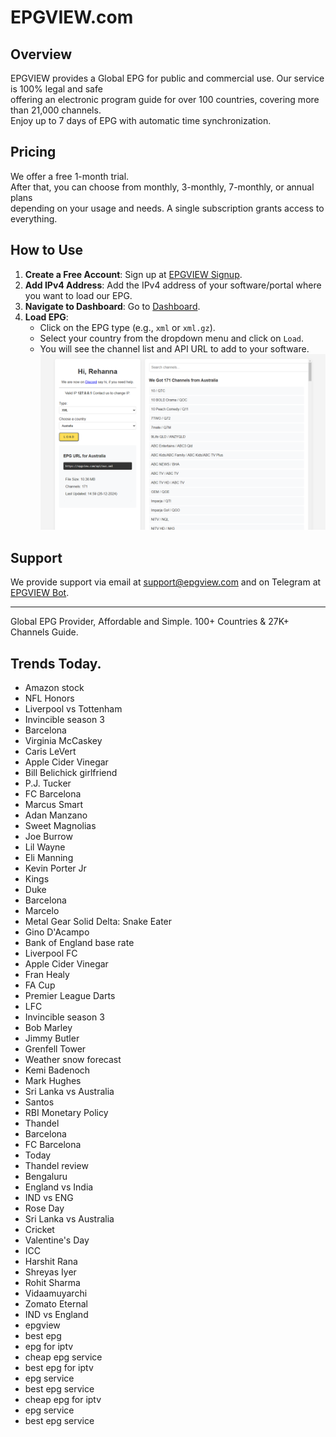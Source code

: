 # EPGVIEW.com



## Overview
EPGVIEW provides a Global EPG for public and commercial use. Our service is 100% legal and safe\
offering an electronic program guide for over 100 countries, covering more than 21,000 channels.\
Enjoy up to 7 days of EPG with automatic time synchronization.

## Pricing
We offer a free 1-month trial. \
After that, you can choose from monthly, 3-monthly, 7-monthly, or annual plans \
depending on your usage and needs. A single subscription grants access to everything.

## How to Use
1. **Create a Free Account**: Sign up at [EPGVIEW Signup](https://epgview.com/signup.php).
2. **Add IPv4 Address**: Add the IPv4 address of your software/portal where you want to load our EPG.
3. **Navigate to Dashboard**: Go to [Dashboard](https://epgview.com/dashboard.php).
4. **Load EPG**:
   - Click on the EPG type (e.g., `xml` or `xml.gz`).
   - Select your country from the dropdown menu and click on `Load`.
   - You will see the channel list and API URL to add to your software.
![EPGVIEW](img/dashboard.png)
## Support
We provide support via email at [support@epgview.com](mailto:support@epgview.com) and on Telegram at [EPGVIEW Bot](https://t.me/epgview_bot).

---

Global EPG Provider, Affordable and Simple. 100+ Countries & 27K+ Channels Guide.

## Trends Today.

- Amazon stock
- NFL Honors
- Liverpool vs Tottenham
- Invincible season 3
- Barcelona
- Virginia McCaskey
- Caris LeVert
- Apple Cider Vinegar
- Bill Belichick girlfriend
- P.J. Tucker
- FC Barcelona
- Marcus Smart
- Adan Manzano
- Sweet Magnolias
- Joe Burrow
- Lil Wayne
- Eli Manning
- Kevin Porter Jr
- Kings
- Duke
- Barcelona
- Marcelo
- Metal Gear Solid Delta: Snake Eater
- Gino D'Acampo
- Bank of England base rate
- Liverpool FC
- Apple Cider Vinegar
- Fran Healy
- FA Cup
- Premier League Darts
- LFC
- Invincible season 3
- Bob Marley
- Jimmy Butler
- Grenfell Tower
- Weather snow forecast
- Kemi Badenoch
- Mark Hughes
- Sri Lanka vs Australia
- Santos
- RBI Monetary Policy
- Thandel
- Barcelona
- FC Barcelona
- Today
- Thandel review
- Bengaluru
- England vs India
- IND vs ENG
- Rose Day
- Sri Lanka vs Australia
- Cricket
- Valentine's Day
- ICC
- Harshit Rana
- Shreyas Iyer
- Rohit Sharma
- Vidaamuyarchi
- Zomato Eternal
- IND vs England
- epgview
- best epg
- epg for iptv
- cheap epg service
- best epg for iptv
- epg service
- best epg service
- cheap epg for iptv
- epg service
- best epg service
